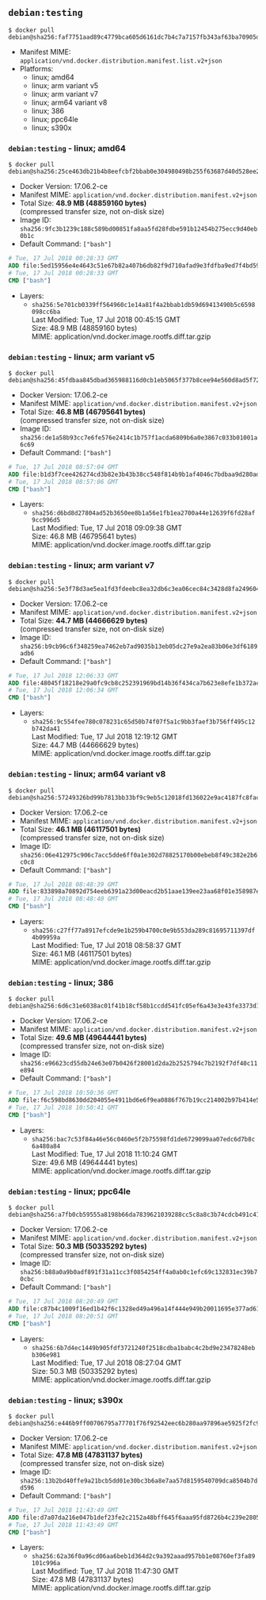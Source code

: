 ## `debian:testing`

```console
$ docker pull debian@sha256:faf7751aad89c4779bca605d6161dc7b4c7a7157fb343af63ba70905de44768f
```

-	Manifest MIME: `application/vnd.docker.distribution.manifest.list.v2+json`
-	Platforms:
	-	linux; amd64
	-	linux; arm variant v5
	-	linux; arm variant v7
	-	linux; arm64 variant v8
	-	linux; 386
	-	linux; ppc64le
	-	linux; s390x

### `debian:testing` - linux; amd64

```console
$ docker pull debian@sha256:25ce463db21b4b8eefcbf2bbab0e304980498b255f63687d40d528ee2b10916c
```

-	Docker Version: 17.06.2-ce
-	Manifest MIME: `application/vnd.docker.distribution.manifest.v2+json`
-	Total Size: **48.9 MB (48859160 bytes)**  
	(compressed transfer size, not on-disk size)
-	Image ID: `sha256:9fc3b1239c188c589bd00851fa8aa5fd28fdbe591b12454b275ecc9d40eb0b1c`
-	Default Command: `["bash"]`

```dockerfile
# Tue, 17 Jul 2018 00:28:33 GMT
ADD file:5ed15956e4e4643c51e67b82a407b6db82f9d710afad9e3fdfba9ed7f4bd5981 in / 
# Tue, 17 Jul 2018 00:28:33 GMT
CMD ["bash"]
```

-	Layers:
	-	`sha256:5e701cb0339ff564960c1e14a81f4a2bbab1db59d69413490b5c6598098cc6ba`  
		Last Modified: Tue, 17 Jul 2018 00:45:15 GMT  
		Size: 48.9 MB (48859160 bytes)  
		MIME: application/vnd.docker.image.rootfs.diff.tar.gzip

### `debian:testing` - linux; arm variant v5

```console
$ docker pull debian@sha256:45fdbaa845dbad365988116d0cb1eb5065f377b8cee94e560d8ad5f721d05959
```

-	Docker Version: 17.06.2-ce
-	Manifest MIME: `application/vnd.docker.distribution.manifest.v2+json`
-	Total Size: **46.8 MB (46795641 bytes)**  
	(compressed transfer size, not on-disk size)
-	Image ID: `sha256:de1a58b93cc7e6fe576e2414c1b757f1acda6809b6a0e3867c033b01001a6c69`
-	Default Command: `["bash"]`

```dockerfile
# Tue, 17 Jul 2018 08:57:04 GMT
ADD file:b1d3f7cee426274cd3b82e3b43b38cc548f814b9b1af4046c7bdbaa9d280add8 in / 
# Tue, 17 Jul 2018 08:57:06 GMT
CMD ["bash"]
```

-	Layers:
	-	`sha256:d6bd8d27804ad52b3650ee8b1a56e1fb1ea2700a44e12639f6fd28af9cc996d5`  
		Last Modified: Tue, 17 Jul 2018 09:09:38 GMT  
		Size: 46.8 MB (46795641 bytes)  
		MIME: application/vnd.docker.image.rootfs.diff.tar.gzip

### `debian:testing` - linux; arm variant v7

```console
$ docker pull debian@sha256:5e3f78d3ae5ea1fd3fdeebc8ea32db6c3ea06cec84c3428d8fa24960430639b4
```

-	Docker Version: 17.06.2-ce
-	Manifest MIME: `application/vnd.docker.distribution.manifest.v2+json`
-	Total Size: **44.7 MB (44666629 bytes)**  
	(compressed transfer size, not on-disk size)
-	Image ID: `sha256:b9cb96c6f348259ea7462eb7ad9035b13eb05dc27e9a2ea83b06e3df6189adb6`
-	Default Command: `["bash"]`

```dockerfile
# Tue, 17 Jul 2018 12:06:33 GMT
ADD file:48045f18218e29a0fc9cb8c252391969bd14b36f434ca7b623e8efe1b372ac4a in / 
# Tue, 17 Jul 2018 12:06:34 GMT
CMD ["bash"]
```

-	Layers:
	-	`sha256:9c554fee780c078231c65d50b74f07f5a1c9bb3faef3b756ff495c12b742da41`  
		Last Modified: Tue, 17 Jul 2018 12:19:12 GMT  
		Size: 44.7 MB (44666629 bytes)  
		MIME: application/vnd.docker.image.rootfs.diff.tar.gzip

### `debian:testing` - linux; arm64 variant v8

```console
$ docker pull debian@sha256:57249326bd99b7813bb33bf9c9eb5c12018fd136022e9ac4187fc8fac54fafb9
```

-	Docker Version: 17.06.2-ce
-	Manifest MIME: `application/vnd.docker.distribution.manifest.v2+json`
-	Total Size: **46.1 MB (46117501 bytes)**  
	(compressed transfer size, not on-disk size)
-	Image ID: `sha256:06e412975c906c7acc5dde6ff0a1e302d78825170b00ebeb8f49c382e2b6c0c8`
-	Default Command: `["bash"]`

```dockerfile
# Tue, 17 Jul 2018 08:48:39 GMT
ADD file:833898a70892d754eeb6391a23d00eacd2b51aae139ee23aa68f01e358987e69 in / 
# Tue, 17 Jul 2018 08:48:40 GMT
CMD ["bash"]
```

-	Layers:
	-	`sha256:c27ff77a8917efcde9e1b259b4700c0e9b553da289c81695711397df4b09959a`  
		Last Modified: Tue, 17 Jul 2018 08:58:37 GMT  
		Size: 46.1 MB (46117501 bytes)  
		MIME: application/vnd.docker.image.rootfs.diff.tar.gzip

### `debian:testing` - linux; 386

```console
$ docker pull debian@sha256:6d6c31e6038ac01f41b18cf58b1ccdd541fc05ef6a43e3e43fe3373d13eb9f27
```

-	Docker Version: 17.06.2-ce
-	Manifest MIME: `application/vnd.docker.distribution.manifest.v2+json`
-	Total Size: **49.6 MB (49644441 bytes)**  
	(compressed transfer size, not on-disk size)
-	Image ID: `sha256:e96623cd55db24e63e07b0426f28001d2da2b2525794c7b2192f7df40c11e894`
-	Default Command: `["bash"]`

```dockerfile
# Tue, 17 Jul 2018 10:50:36 GMT
ADD file:f6c598bd8630dd204055e4911bd6e6f9ea0886f767b19cc214002b97b414e595 in / 
# Tue, 17 Jul 2018 10:50:41 GMT
CMD ["bash"]
```

-	Layers:
	-	`sha256:bac7c53f84a46e56c0460e5f2b75598fd1de6729099aa07edc6d7b8c6a480a84`  
		Last Modified: Tue, 17 Jul 2018 11:10:24 GMT  
		Size: 49.6 MB (49644441 bytes)  
		MIME: application/vnd.docker.image.rootfs.diff.tar.gzip

### `debian:testing` - linux; ppc64le

```console
$ docker pull debian@sha256:a7fb0cb59555a8198b66da7839621039288cc5c8a8c3b74cdcb491c41419d330
```

-	Docker Version: 17.06.2-ce
-	Manifest MIME: `application/vnd.docker.distribution.manifest.v2+json`
-	Total Size: **50.3 MB (50335292 bytes)**  
	(compressed transfer size, not on-disk size)
-	Image ID: `sha256:b88a0a9b0adf891f31a11cc3f0854254ff4a0ab0c1efc69c132831ec39b70cbc`
-	Default Command: `["bash"]`

```dockerfile
# Tue, 17 Jul 2018 08:20:49 GMT
ADD file:c87b4c1009f16ed1b42f6c1328ed49a496a14f444e949b20011695e377ad6158 in / 
# Tue, 17 Jul 2018 08:20:51 GMT
CMD ["bash"]
```

-	Layers:
	-	`sha256:6b7d4ec1449b905fdf3721240f2518cdba1babc4c2bd9e23478248ebb306e981`  
		Last Modified: Tue, 17 Jul 2018 08:27:04 GMT  
		Size: 50.3 MB (50335292 bytes)  
		MIME: application/vnd.docker.image.rootfs.diff.tar.gzip

### `debian:testing` - linux; s390x

```console
$ docker pull debian@sha256:e446b9ff00706795a77701f76f92542eec6b280aa97896ae5925f2fc9e48acea
```

-	Docker Version: 17.06.2-ce
-	Manifest MIME: `application/vnd.docker.distribution.manifest.v2+json`
-	Total Size: **47.8 MB (47831137 bytes)**  
	(compressed transfer size, not on-disk size)
-	Image ID: `sha256:13b2bd40ffe9a21bcb5dd01e30bc3b6a8e7aa57d8159540709dca8504b7dd596`
-	Default Command: `["bash"]`

```dockerfile
# Tue, 17 Jul 2018 11:43:49 GMT
ADD file:d7a07da216e047b1def23fe2c2152a48bff645f6aaa95fd8726b4c239e2805d7 in / 
# Tue, 17 Jul 2018 11:43:49 GMT
CMD ["bash"]
```

-	Layers:
	-	`sha256:62a36f0a96cd06aa6beb1d364d2c9a392aaad957bb1e08760ef3fa89101c996a`  
		Last Modified: Tue, 17 Jul 2018 11:47:30 GMT  
		Size: 47.8 MB (47831137 bytes)  
		MIME: application/vnd.docker.image.rootfs.diff.tar.gzip
